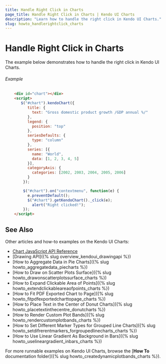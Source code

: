 ```yaml
---
title: Handle Right Click in Charts
page_title: Handle Right Click in Charts | Kendo UI Charts
description: "Learn how to handle the right click in Kendo UI Charts."
slug: howto_handlerightclick_charts
---
```


# Handle Right Click in Charts

The example below demonstrates how to handle the right click in Kendo UI Charts.

###### Example

```html
    <div id="chart"></div>
    <script>
       $("#chart").kendoChart({
          title: {
            text: "Gross domestic product growth /GDP annual %/"
          },
          legend: {
            position: "top"
          },
          seriesDefaults: {
            type: "column"
          },
          series: [{          
            name: "World",
            data: [1, 2, 3, 4, 5]
          }],         
          categoryAxis: {
            categories: [2002, 2003, 2004, 2005, 2006]
          }
        });

        $("#chart").on("contextmenu", function(e) {
          e.preventDefault();        
          $("#chart").getKendoChart()._click(e);
          	alert("Right clicked!");
        });
    </script>
```

## See Also

Other articles and how-to examples on the Kendo UI Charts:

* [Chart JavaScript API Reference](/api/javascript/dataviz/ui/chart)
* [Drawing API]({% slug overview_kendoui_drawingapi %})
* [How to Aggregate Data in Pie Charts]({% slug howto_aggregatedata_piecharts %})
* [How to Draw on Scatter Plots Surface]({% slug howto_drawonscatterplotssurface_charts %})
* [How to Expand Clickable Area of Points]({% slug howto_extendclickableareaofpoints_charts %})
* [How to Fit PDF Exported Chart to Page]({% slug howto_fitpdfexportedcharttopage_charts %})
* [How to Place Text in the Center of Donut Charts]({% slug howto_placetextinthecentre_donutcharts %})
* [How to Render Custom Plot Bands]({% slug howto_rendercustomplotbands_charts %})
* [How to Set Different Marker Types for Grouped Line Charts]({% slug howto_setdifrerentmarkers_forgroupedlinecharts_charts %})
* [How to Use Linear Gradient As Background in Bars]({% slug howto_uselineargradient_inbars_charts %})

For more runnable examples on Kendo UI Charts, browse the [**How To** documentation folder]({% slug howto_createdynamicplotbands_charts %}).
